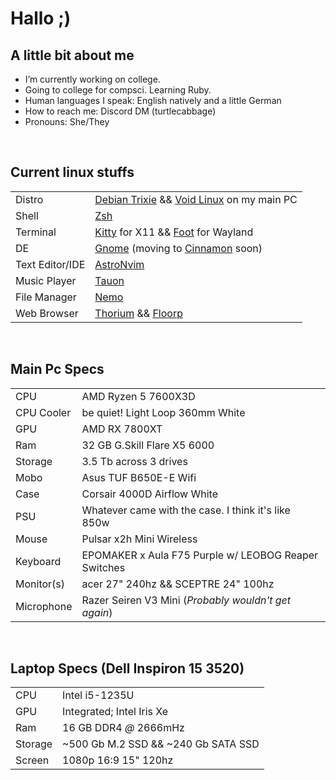 # Hallo ;)

## A little bit about me

- I’m currently working on college.
- Going to college for compsci. Learning Ruby.
- Human languages I speak: English natively and a little German
- How to reach me: Discord DM (turtlecabbage)
- Pronouns: She/They
</br>

## Current linux stuffs

| | |
| --- | --- |
| Distro | [Debian Trixie](https://debian.org/) && [Void Linux](https://voidlinux.org/) on my main PC |
| Shell | [Zsh](https://www.zsh.org/) |
| Terminal | [Kitty](https://sw.kovidgoyal.net/kitty/) for X11 && [Foot](https://codeberg.org/dnkl/foot) for Wayland |
| DE | [Gnome](https://www.gnome.org/) (moving to [Cinnamon](https://projects.linuxmint.com/cinnamon/) soon)  |
| Text Editor/IDE | [AstroNvim](https://astronvim.com/) |
| Music Player | [Tauon](https://tauonmusicbox.rocks/) |
| File Manager | [Nemo](https://github.com/linuxmint/nemo)|
| Web Browser | [Thorium](https://thorium.rocks/) && [Floorp](https://floorp.app/en-US) |

</br>

## Main Pc Specs

| | |
| --- | --- |
| CPU | AMD Ryzen 5 7600X3D |
| CPU Cooler | be quiet! Light Loop 360mm White |
| GPU | AMD RX 7800XT |
| Ram | 32 GB G.Skill Flare X5 6000 |
| Storage | 3.5 Tb across 3 drives |
| Mobo | Asus TUF B650E-E Wifi |
| Case | Corsair 4000D Airflow White |
| PSU | Whatever came with the case. I think it's like 850w |
| Mouse | Pulsar x2h Mini Wireless |
| Keyboard | EPOMAKER x Aula F75 Purple w/ LEOBOG Reaper Switches |
| Monitor(s) | acer 27" 240hz && SCEPTRE 24" 100hz |
| Microphone | Razer Seiren V3 Mini (*Probably wouldn't get again*) |

</br>

## Laptop Specs (Dell Inspiron 15 3520)

| | |
| --- | --- |
| CPU | Intel i5-1235U |
| GPU | Integrated; Intel Iris Xe |
| Ram | 16 GB DDR4 *@* 2666mHz |
| Storage | ~500 Gb M.2 SSD && ~240 Gb SATA SSD |
| Screen | 1080p 16:9 15" 120hz |

</br>
